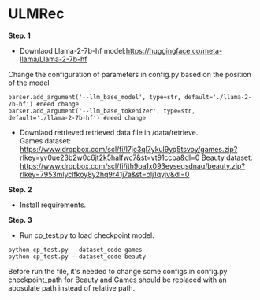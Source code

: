 # ULMRec


**Step. 1**
- Downlaod Llama-2-7b-hf model:https://huggingface.co/meta-llama/Llama-2-7b-hf

Change the configuration of parameters in config.py based on the position of the model
```
parser.add_argument('--llm_base_model', type=str, default='./llama-2-7b-hf') #need change
parser.add_argument('--llm_base_tokenizer', type=str, default='./llama-2-7b-hf') #need change
```

- Downlaod retrieved retrieved data file in /data/retrieve.<br />
Games dataset: https://www.dropbox.com/scl/fi/l7jc3ql7ykul9yq5tsvoy/games.zip?rlkey=yv0ue23b2w0c6jt2k5halfwc7&st=vt91ccpa&dl=0
Beauty dataset: https://www.dropbox.com/scl/fi/ith9oa1x093eyseqsdnaq/beauty.zip?rlkey=7953mlyclfkoy8y2hq9r41j7a&st=olj1qyjv&dl=0


**Step. 2**
- Install requirements.

**Step. 3**
- Run cp_test.py to load checkpoint model.
```
python cp_test.py --dataset_code games
python cp_test.py --dataset_code beauty
```

Before run the file, it's needed to change some configs in config.py
checkpoint_path for Beauty and Games should be replaced with an abosulate path instead of relative path.
